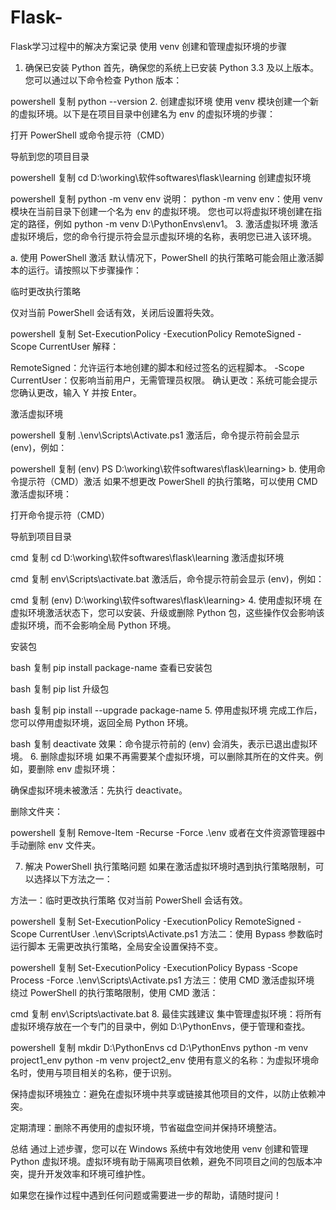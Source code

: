 # Flask-
Flask学习过程中的解决方案记录
使用 venv 创建和管理虚拟环境的步骤
1. 确保已安装 Python
首先，确保您的系统上已安装 Python 3.3 及以上版本。您可以通过以下命令检查 Python 版本：

powershell
复制
python --version
2. 创建虚拟环境
使用 venv 模块创建一个新的虚拟环境。以下是在项目目录中创建名为 env 的虚拟环境的步骤：

打开 PowerShell 或命令提示符（CMD）

导航到您的项目目录

powershell
复制
cd D:\working\软件softwares\flask\learning
创建虚拟环境

powershell
复制
python -m venv env
说明：
python -m venv env：使用 venv 模块在当前目录下创建一个名为 env 的虚拟环境。
您也可以将虚拟环境创建在指定的路径，例如 python -m venv D:\PythonEnvs\env1。
3. 激活虚拟环境
激活虚拟环境后，您的命令行提示符会显示虚拟环境的名称，表明您已进入该环境。

a. 使用 PowerShell 激活
默认情况下，PowerShell 的执行策略可能会阻止激活脚本的运行。请按照以下步骤操作：

临时更改执行策略

仅对当前 PowerShell 会话有效，关闭后设置将失效。

powershell
复制
Set-ExecutionPolicy -ExecutionPolicy RemoteSigned -Scope CurrentUser
解释：

RemoteSigned：允许运行本地创建的脚本和经过签名的远程脚本。
-Scope CurrentUser：仅影响当前用户，无需管理员权限。
确认更改：系统可能会提示您确认更改，输入 Y 并按 Enter。

激活虚拟环境

powershell
复制
.\env\Scripts\Activate.ps1
激活后，命令提示符前会显示 (env)，例如：

powershell
复制
(env) PS D:\working\软件softwares\flask\learning>
b. 使用命令提示符（CMD）激活
如果不想更改 PowerShell 的执行策略，可以使用 CMD 激活虚拟环境：

打开命令提示符（CMD）

导航到项目目录

cmd
复制
cd D:\working\软件softwares\flask\learning
激活虚拟环境

cmd
复制
env\Scripts\activate.bat
激活后，命令提示符前会显示 (env)，例如：

cmd
复制
(env) D:\working\软件softwares\flask\learning>
4. 使用虚拟环境
在虚拟环境激活状态下，您可以安装、升级或删除 Python 包，这些操作仅会影响该虚拟环境，而不会影响全局 Python 环境。

安装包

bash
复制
pip install package-name
查看已安装包

bash
复制
pip list
升级包

bash
复制
pip install --upgrade package-name
5. 停用虚拟环境
完成工作后，您可以停用虚拟环境，返回全局 Python 环境。

bash
复制
deactivate
效果：命令提示符前的 (env) 会消失，表示已退出虚拟环境。
6. 删除虚拟环境
如果不再需要某个虚拟环境，可以删除其所在的文件夹。例如，要删除 env 虚拟环境：

确保虚拟环境未被激活：先执行 deactivate。

删除文件夹：

powershell
复制
Remove-Item -Recurse -Force .\env
或者在文件资源管理器中手动删除 env 文件夹。

7. 解决 PowerShell 执行策略问题
如果在激活虚拟环境时遇到执行策略限制，可以选择以下方法之一：

方法一：临时更改执行策略
仅对当前 PowerShell 会话有效。

powershell
复制
Set-ExecutionPolicy -ExecutionPolicy RemoteSigned -Scope CurrentUser
.\env\Scripts\Activate.ps1
方法二：使用 Bypass 参数临时运行脚本
无需更改执行策略，全局安全设置保持不变。

powershell
复制
Set-ExecutionPolicy -ExecutionPolicy Bypass -Scope Process -Force
.\env\Scripts\Activate.ps1
方法三：使用 CMD 激活虚拟环境
绕过 PowerShell 的执行策略限制，使用 CMD 激活：

cmd
复制
env\Scripts\activate.bat
8. 最佳实践建议
集中管理虚拟环境：将所有虚拟环境存放在一个专门的目录中，例如 D:\PythonEnvs，便于管理和查找。

powershell
复制
mkdir D:\PythonEnvs
cd D:\PythonEnvs
python -m venv project1_env
python -m venv project2_env
使用有意义的名称：为虚拟环境命名时，使用与项目相关的名称，便于识别。

保持虚拟环境独立：避免在虚拟环境中共享或链接其他项目的文件，以防止依赖冲突。

定期清理：删除不再使用的虚拟环境，节省磁盘空间并保持环境整洁。

总结
通过上述步骤，您可以在 Windows 系统中有效地使用 venv 创建和管理 Python 虚拟环境。虚拟环境有助于隔离项目依赖，避免不同项目之间的包版本冲突，提升开发效率和环境可维护性。

如果您在操作过程中遇到任何问题或需要进一步的帮助，请随时提问！
